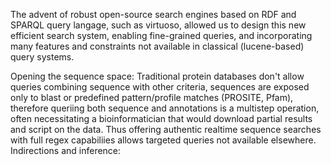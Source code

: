 The advent of robust open-source search engines based on RDF and SPARQL query langage, such as virtuoso, allowed us to design this new efficient search system, enabling fine-grained queries, and incorporating many features and constraints not available in classical (lucene-based) query systems.

Opening the sequence space:
Traditional protein databases don't allow queries combining sequence with other criteria, sequences are exposed only to blast or predefined pattern/profile matches (PROSITE, Pfam), therefore queriing both sequence and annotations is a multistep operation, often necessitating a bioinformatician that would download partial results and script on the data.
Thus offering authentic realtime sequence searches with full regex capabiliies allows targeted queries not available elsewhere.
Indirections and inference:

